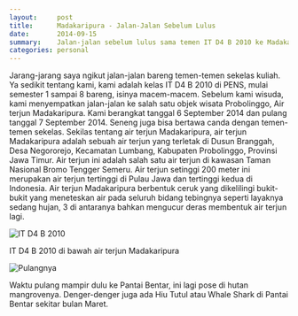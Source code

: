 ```yaml
---
layout:     post
title:      Madakaripura - Jalan-Jalan Sebelum Lulus
date:       2014-09-15
summary:    Jalan-jalan sebelum lulus sama temen IT D4 B 2010 ke Madakaripura
categories: personal
---
```


Jarang-jarang saya ngikut jalan-jalan bareng temen-temen sekelas kuliah. Ya sedikit tentang kami, kami adalah kelas IT D4 B 2010 di PENS, mulai semester 1 sampai 8 bareng, isinya macem-macem. Sebelum kami wisuda, kami menyempatkan jalan-jalan ke salah satu objek wisata Probolinggo, Air terjun Madakaripura. Kami berangkat tanggal 6 September 2014 dan pulang tanggal 7 September 2014. Seneng juga bisa bertawa canda dengan temen-temen sekelas. Sekilas tentang air terjun Madakaripura, air terjun Madakaripura adalah sebuah air terjun yang terletak di Dusun Branggah, Desa Negororejo, Kecamatan Lumbang, Kabupaten Probolinggo, Provinsi Jawa Timur. Air terjun ini adalah salah satu air terjun di kawasan Taman Nasional Bromo Tengger Semeru. Air terjun setinggi 200 meter ini merupakan air terjun tertinggi di Pulau Jawa dan tertinggi kedua di Indonesia. Air terjun Madakaripura berbentuk ceruk yang dikelilingi bukit-bukit yang meneteskan air pada seluruh bidang tebingnya seperti layaknya sedang hujan, 3 di antaranya bahkan mengucur deras membentuk air terjun lagi.

![IT D4 B 2010](http://sapikuda.com/images/posts/2014-09-15-madakaripura-jalan-jalan-sebelum-lulus/madakaripura%20%282%29.JPG)

IT D4 B 2010 di bawah air terjun Madakaripura

![Pulangnya](http://sapikuda.com/images/posts/2014-09-15-madakaripura-jalan-jalan-sebelum-lulus/madakaripura%20%281%29.JPG)

Waktu pulang mampir dulu ke Pantai Bentar, ini lagi pose di hutan mangrovenya. Denger-denger juga ada Hiu Tutul atau Whale Shark di Pantai Bentar sekitar bulan Maret.
